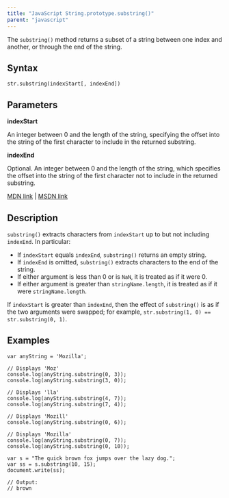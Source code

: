 ```yaml
---
title: "JavaScript String.prototype.substring()"
parent: "javascript"
---
```


The `substring()` method returns a subset of a string between one index and another, or through the end of the string.

## Syntax

    str.substring(indexStart[, indexEnd])

## Parameters

**indexStart**

An integer between 0 and the length of the string, specifying the offset into the string of the first character to include in the returned substring.

**indexEnd**

Optional. An integer between 0 and the length of the string, which specifies the offset into the string of the first character not to include in the returned substring.

[MDN link](https://developer.mozilla.org/en-US/docs/Web/JavaScript/Reference/Global_Objects/String/substring) | [MSDN link](https://msdn.microsoft.com/en-us/LIBRary/3cz15ahb%28v=vs.94%29.aspx)

## Description

`substring()` extracts characters from `indexStart` up to but not including `indexEnd`. In particular:

*   If `indexStart` equals `indexEnd`, `substring()` returns an empty string.
*   If `indexEnd` is omitted, `substring()` extracts characters to the end of the string.
*   If either argument is less than 0 or is `NaN`, it is treated as if it were 0.
*   If either argument is greater than `stringName.length`, it is treated as if it were `stringName.length`.

If `indexStart` is greater than `indexEnd`, then the effect of `substring()` is as if the two arguments were swapped; for example, `str.substring(1, 0) == str.substring(0, 1)`.

## Examples

    var anyString = 'Mozilla';

    // Displays 'Moz'
    console.log(anyString.substring(0, 3));
    console.log(anyString.substring(3, 0));

    // Displays 'lla'
    console.log(anyString.substring(4, 7));
    console.log(anyString.substring(7, 4));

    // Displays 'Mozill'
    console.log(anyString.substring(0, 6));

    // Displays 'Mozilla'
    console.log(anyString.substring(0, 7));
    console.log(anyString.substring(0, 10));

    var s = "The quick brown fox jumps over the lazy dog.";
    var ss = s.substring(10, 15);
    document.write(ss);

    // Output:
    // brown

